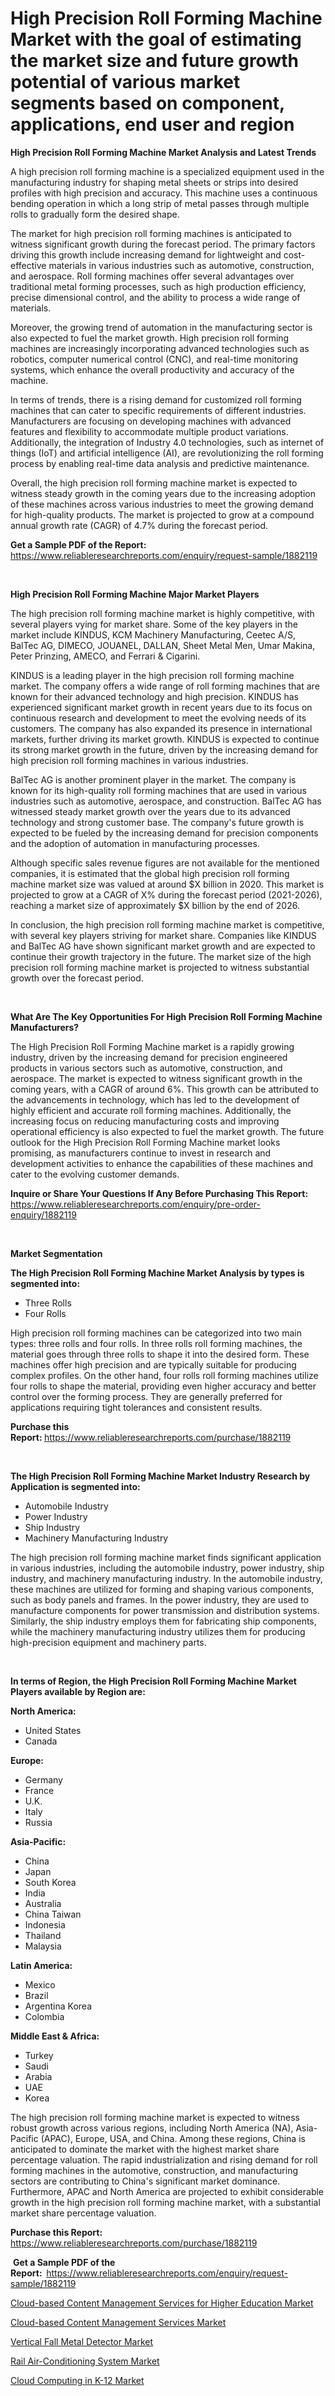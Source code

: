 <p><h1>High Precision Roll Forming Machine Market with the goal of estimating the market size and future growth potential of various market segments based on component, applications, end user and region</h1></p><p><strong>High Precision Roll Forming Machine Market Analysis and Latest Trends</strong></p>
<p><p>A high precision roll forming machine is a specialized equipment used in the manufacturing industry for shaping metal sheets or strips into desired profiles with high precision and accuracy. This machine uses a continuous bending operation in which a long strip of metal passes through multiple rolls to gradually form the desired shape.</p><p>The market for high precision roll forming machines is anticipated to witness significant growth during the forecast period. The primary factors driving this growth include increasing demand for lightweight and cost-effective materials in various industries such as automotive, construction, and aerospace. Roll forming machines offer several advantages over traditional metal forming processes, such as high production efficiency, precise dimensional control, and the ability to process a wide range of materials.</p><p>Moreover, the growing trend of automation in the manufacturing sector is also expected to fuel the market growth. High precision roll forming machines are increasingly incorporating advanced technologies such as robotics, computer numerical control (CNC), and real-time monitoring systems, which enhance the overall productivity and accuracy of the machine.</p><p>In terms of trends, there is a rising demand for customized roll forming machines that can cater to specific requirements of different industries. Manufacturers are focusing on developing machines with advanced features and flexibility to accommodate multiple product variations. Additionally, the integration of Industry 4.0 technologies, such as internet of things (IoT) and artificial intelligence (AI), are revolutionizing the roll forming process by enabling real-time data analysis and predictive maintenance.</p><p>Overall, the high precision roll forming machine market is expected to witness steady growth in the coming years due to the increasing adoption of these machines across various industries to meet the growing demand for high-quality products. The market is projected to grow at a compound annual growth rate (CAGR) of 4.7% during the forecast period.</p></p>
<p><strong>Get a Sample PDF of the Report:&nbsp;</strong> <a href="https://www.reliableresearchreports.com/enquiry/request-sample/1882119">https://www.reliableresearchreports.com/enquiry/request-sample/1882119</a></p>
<p>&nbsp;</p>
<p><strong>High Precision Roll Forming Machine Major Market Players</strong></p>
<p><p>The high precision roll forming machine market is highly competitive, with several players vying for market share. Some of the key players in the market include KINDUS, KCM Machinery Manufacturing, Ceetec A/S, BalTec AG, DIMECO, JOUANEL, DALLAN, Sheet Metal Men, Umar Makina, Peter Prinzing, AMECO, and Ferrari & Cigarini.</p><p>KINDUS is a leading player in the high precision roll forming machine market. The company offers a wide range of roll forming machines that are known for their advanced technology and high precision. KINDUS has experienced significant market growth in recent years due to its focus on continuous research and development to meet the evolving needs of its customers. The company has also expanded its presence in international markets, further driving its market growth. KINDUS is expected to continue its strong market growth in the future, driven by the increasing demand for high precision roll forming machines in various industries.</p><p>BalTec AG is another prominent player in the market. The company is known for its high-quality roll forming machines that are used in various industries such as automotive, aerospace, and construction. BalTec AG has witnessed steady market growth over the years due to its advanced technology and strong customer base. The company's future growth is expected to be fueled by the increasing demand for precision components and the adoption of automation in manufacturing processes. </p><p>Although specific sales revenue figures are not available for the mentioned companies, it is estimated that the global high precision roll forming machine market size was valued at around $X billion in 2020. This market is projected to grow at a CAGR of X% during the forecast period (2021-2026), reaching a market size of approximately $X billion by the end of 2026. </p><p>In conclusion, the high precision roll forming machine market is competitive, with several key players striving for market share. Companies like KINDUS and BalTec AG have shown significant market growth and are expected to continue their growth trajectory in the future. The market size of the high precision roll forming machine market is projected to witness substantial growth over the forecast period.</p></p>
<p>&nbsp;</p>
<p><strong>What Are The Key Opportunities For High Precision Roll Forming Machine Manufacturers?</strong></p>
<p><p>The High Precision Roll Forming Machine market is a rapidly growing industry, driven by the increasing demand for precision engineered products in various sectors such as automotive, construction, and aerospace. The market is expected to witness significant growth in the coming years, with a CAGR of around 6%. This growth can be attributed to the advancements in technology, which has led to the development of highly efficient and accurate roll forming machines. Additionally, the increasing focus on reducing manufacturing costs and improving operational efficiency is also expected to fuel the market growth. The future outlook for the High Precision Roll Forming Machine market looks promising, as manufacturers continue to invest in research and development activities to enhance the capabilities of these machines and cater to the evolving customer demands.</p></p>
<p><strong>Inquire or Share Your Questions If Any Before Purchasing This Report:</strong> <a href="https://www.reliableresearchreports.com/enquiry/pre-order-enquiry/1882119">https://www.reliableresearchreports.com/enquiry/pre-order-enquiry/1882119</a></p>
<p>&nbsp;</p>
<p><strong>Market Segmentation</strong></p>
<p><strong>The High Precision Roll Forming Machine Market Analysis by types is segmented into:</strong></p>
<p><ul><li>Three Rolls</li><li>Four Rolls</li></ul></p>
<p><p>High precision roll forming machines can be categorized into two main types: three rolls and four rolls. In three rolls roll forming machines, the material goes through three rolls to shape it into the desired form. These machines offer high precision and are typically suitable for producing complex profiles. On the other hand, four rolls roll forming machines utilize four rolls to shape the material, providing even higher accuracy and better control over the forming process. They are generally preferred for applications requiring tight tolerances and consistent results.</p></p>
<p><strong>Purchase this Report:&nbsp;</strong><a href="https://www.reliableresearchreports.com/purchase/1882119">https://www.reliableresearchreports.com/purchase/1882119</a></p>
<p>&nbsp;</p>
<p><strong>The High Precision Roll Forming Machine Market Industry Research by Application is segmented into:</strong></p>
<p><ul><li>Automobile Industry</li><li>Power Industry</li><li>Ship Industry</li><li>Machinery Manufacturing Industry</li></ul></p>
<p><p>The high precision roll forming machine market finds significant application in various industries, including the automobile industry, power industry, ship industry, and machinery manufacturing industry. In the automobile industry, these machines are utilized for forming and shaping various components, such as body panels and frames. In the power industry, they are used to manufacture components for power transmission and distribution systems. Similarly, the ship industry employs them for fabricating ship components, while the machinery manufacturing industry utilizes them for producing high-precision equipment and machinery parts.</p></p>
<p>&nbsp;</p>
<p><strong>In terms of Region, the High Precision Roll Forming Machine Market Players available by Region are:</strong></p>
<p>
    <p> <strong> North America: </strong>
        <ul>
            <li>United States</li>
            <li>Canada</li>
        </ul>
        </p> 
    <p> <strong> Europe: </strong>
        <ul>
            <li>Germany</li>
            <li>France</li>
            <li>U.K.</li>
            <li>Italy</li>
            <li>Russia</li>
        </ul>
        </p> 
    <p> <strong> Asia-Pacific: </strong>
        <ul>
            <li>China</li>
            <li>Japan</li>
            <li>South Korea</li>
            <li>India</li>
            <li>Australia</li>
            <li>China Taiwan</li>
            <li>Indonesia</li>
            <li>Thailand</li>
            <li>Malaysia</li>
        </ul>
        </p> 
    <p> <strong> Latin America: </strong>
        <ul>
            <li>Mexico</li>
            <li>Brazil</li>
            <li>Argentina Korea</li>
            <li>Colombia</li>
        </ul>
        </p> 
    <p> <strong> Middle East & Africa: </strong>
        <ul>
            <li>Turkey</li>
            <li>Saudi</li>
            <li>Arabia</li>
            <li>UAE</li>
            <li>Korea</li>
        </ul>
    </p>
    </p>
<p><p>The high precision roll forming machine market is expected to witness robust growth across various regions, including North America (NA), Asia-Pacific (APAC), Europe, USA, and China. Among these regions, China is anticipated to dominate the market with the highest market share percentage valuation. The rapid industrialization and rising demand for roll forming machines in the automotive, construction, and manufacturing sectors are contributing to China's significant market dominance. Furthermore, APAC and North America are projected to exhibit considerable growth in the high precision roll forming machine market, with a substantial market share percentage valuation.</p></p>
<p><strong>Purchase this Report: </strong><a href="https://www.reliableresearchreports.com/purchase/1882119">https://www.reliableresearchreports.com/purchase/1882119</a></p>
<p>&nbsp;<strong>Get a Sample PDF of the Report:&nbsp;&nbsp;</strong><a href="https://www.reliableresearchreports.com/enquiry/request-sample/1882119">https://www.reliableresearchreports.com/enquiry/request-sample/1882119</a></p>
<p><strong></strong></p>
<p><p><a href="https://medium.com/@vivianejast/cloud-based-content-management-services-for-higher-education-market-trends-and-market-analysis-bb484cbb87ff">Cloud-based Content Management Services for Higher Education Market</a></p><p><a href="https://medium.com/@vivianejast/cloud-based-content-management-services-market-size-reveals-the-best-marketing-channels-in-global-68a428c3037b">Cloud-based Content Management Services Market</a></p><p><a href="https://github.com/lylyparadise/Market-Research-Report-List-1/blob/main/vertical-fall-metal-detector-market.md">Vertical Fall Metal Detector Market</a></p><p><a href="https://github.com/globismark/Market-Research-Report-List-1/blob/main/rail-air-conditioning-system-market.md">Rail Air-Conditioning System Market</a></p><p><a href="https://medium.com/@vivianejast/cloud-computing-in-k-12-market-comprehensive-assessment-by-type-application-and-geography-ceda7519c300">Cloud Computing in K-12 Market</a></p></p>
